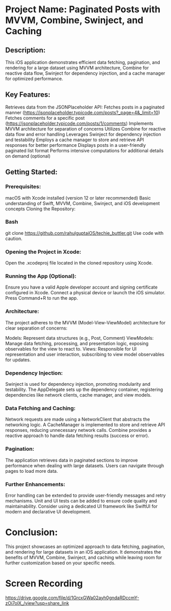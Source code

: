 # Project Name: Paginated Posts with MVVM, Combine, Swinject, and Caching

 ## Description:

 This iOS application demonstrates efficient data fetching, pagination, and rendering for a large dataset using MVVM architecture, Combine for reactive data flow, Swinject for dependency injection, and a cache manager for optimized performance.

 ## Key Features:

Retrieves data from the JSONPlaceholder API:
Fetches posts in a paginated manner (https://jsonplaceholder.typicode.com/posts?_page=4&_limit=10)
Fetches comments for a specific post (https://jsonplaceholder.typicode.com/posts/1/comments)
Implements MVVM architecture for separation of concerns
Utilizes Combine for reactive data flow and error handling
Leverages Swinject for dependency injection and testability
Employs a cache manager to store and retrieve API responses for better performance
Displays posts in a user-friendly paginated list format
Performs intensive computations for additional details on demand (optional)
## Getting Started:

### Prerequisites:

macOS with Xcode installed (version 12 or later recommended)
Basic understanding of Swift, MVVM, Combine, Swinject, and iOS development concepts
 Cloning the Repository:

### Bash
git clone https://github.com/rahulguptaiOS/techie_buttler.git
Use code with caution.

### Opening the Project in Xcode:

Open the .xcodeproj file located in the cloned repository using Xcode.
### Running the App (Optional):

Ensure you have a valid Apple developer account and signing certificate configured in Xcode.
Connect a physical device or launch the iOS simulator.
Press Command+R to run the app.

### Architecture:

 The project adheres to the MVVM (Model-View-ViewModel) architecture for clear separation of concerns:

Models: Represent data structures (e.g., Post, Comment)
ViewModels: Manage data fetching, processing, and presentation logic, exposing observables for the view to react to.
Views: Responsible for UI representation and user interaction, subscribing to view model observables for updates.
### Dependency Injection:

 Swinject is used for dependency injection, promoting modularity and testability. The AppDelegate sets up the dependency container, registering dependencies like network clients, cache manager, and view models.

### Data Fetching and Caching:

Network requests are made using a NetworkClient that abstracts the networking logic.
A CacheManager is implemented to store and retrieve API responses, reducing unnecessary network calls.
Combine provides a reactive approach to handle data fetching results (success or error).
### Pagination:

The application retrieves data in paginated sections to improve performance when dealing with large datasets.
Users can navigate through pages to load more data.

### Further Enhancements:

Error handling can be extended to provide user-friendly messages and retry mechanisms.
Unit and UI tests can be added to ensure code quality and maintainability.
Consider using a dedicated UI framework like SwiftUI for modern and declarative UI development.

 # Conclusion:

 This project showcases an optimized approach to data fetching, pagination, and rendering for large datasets in an iOS application. It demonstrates the benefits of MVVM, Combine, Swinject, and caching while leaving room for further customization based on your specific needs.

# Screen Recording

https://drive.google.com/file/d/1GrcxGWa02ayh0gndaRDccmY-zOi7olX_/view?usp=share_link
